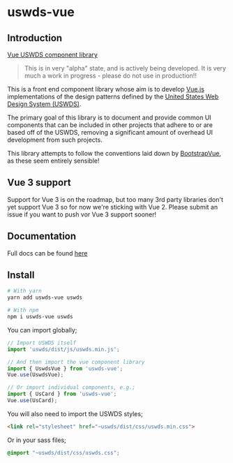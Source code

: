# uswds-vue

## Introduction

[Vue USWDS component library](https://usds.github.io/uswds-vue/)

> This is in very "alpha" state, and is actively being developed. It is very much a work in progress - please do not use in production!!

This is a front end component library whose aim is to develop [Vue.js](https://vuejs.org/) implementations of the design patterns defined by the [United States Web Design System (USWDS)](https://designsystem.digital.gov/). 

The primary goal of this library is to document and provide common UI components that can be included in other projects that adhere to or are based off of the USWDS, removing a significant amount of overhead UI development from such projects.

This library attempts to follow the conventions laid down by [BootstrapVue](https://bootstrap-vue.org/), as these seem entirely sensible!

## Vue 3 support

Support for Vue 3 is on the roadmap, but too many 3rd party libraries don't yet support Vue 3 so for now we're sticking with Vue 2. Please submit an issue if you want to push vor Vue 3 support sooner!

## Documentation

Full docs can be found [here](https://usds.github.io/uswds-vue/)

## Install

``` bash
# With yarn
yarn add uswds-vue uswds

# With npm
npm i uswds-vue uswds
```

You can import globally;

``` js
// Import USWDS itself
import 'uswds/dist/js/uswds.min.js';

// And then import the vue component library
import { UswdsVue } from 'uswds-vue';
Vue.use(UswdsVue);

// Or import individual components, e.g.;
import { UsCard } from 'uswds-vue';
Vue.use(UsCard);

```

You will also need to import the USWDS styles;

```html
<link rel="stylesheet" href="~uswds/dist/css/uswds.min.css">
```

Or in your sass files;

```scss
@import "~uswds/dist/css/uswds.css";
```

